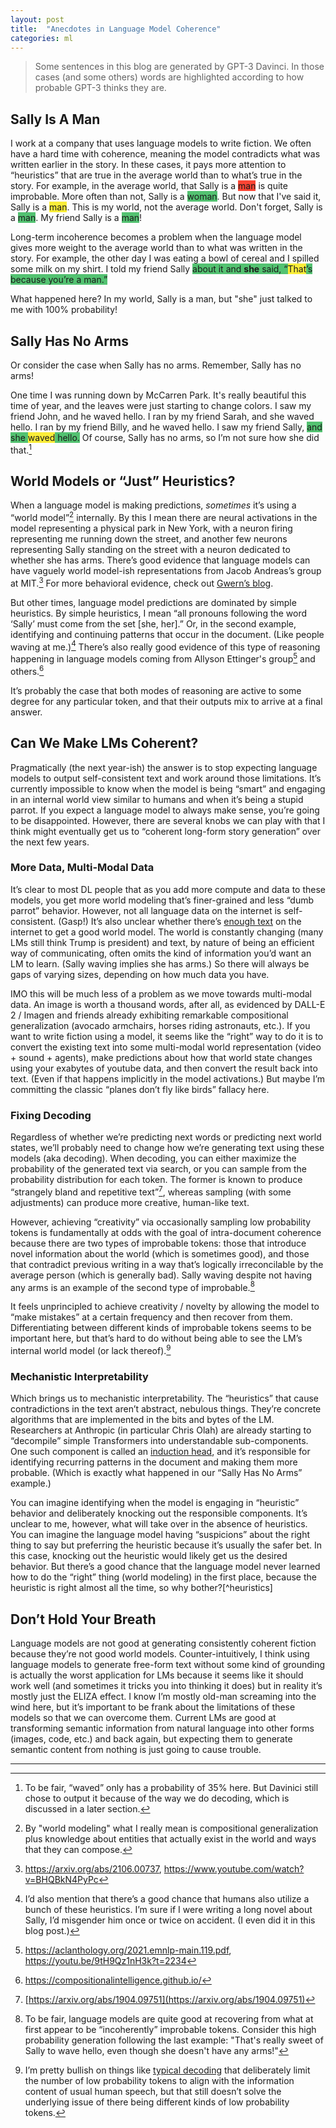 ```yaml
---
layout: post
title:  "Anecdotes in Language Model Coherence"
categories: ml
---
```

<style>
.green {
  background-color: #53c271
}
.yellow {
  background-color: #faed39
}
.red {
  background-color: #fa4534
}
</style>
> Some sentences in this blog are generated by GPT-3 Davinci. In those cases (and some others) words are highlighted according to how probable GPT-3 thinks they are.

## Sally Is A Man

I work at a company that uses language models to write fiction. We often have a hard time with coherence, meaning the model contradicts what was written earlier in the story. In these cases, it pays more attention to “heuristics” that are true in the average world than to what’s true in the story. For example, in the average world, that Sally is a <span class="red">man</span> is quite improbable. More often than not, Sally is a <span class="green">woman</span>. But now that I've said it, Sally is a <span class="yellow">man</span>. This is my world, not the average world. Don't forget, Sally is a <span class="green">man</span>. My friend Sally is a <span class="green">man</span>!

Long-term incoherence becomes a problem when the language model gives more weight to the average world than to what was written in the story. For example, the other day I was eating a bowl of cereal and I spilled some milk on my shirt. I told my friend Sally <span class="green">about it and **she** said, “</span><span class="yellow">That</span><span class="green">’s because you’re a man.”</span>

What happened here? In my world, Sally is a man, but "she" just talked to me with 100% probability!

## Sally Has No Arms

Or consider the case when Sally has no arms. Remember, Sally has no arms!

One time I was running down by McCarren Park. It's really beautiful this time of year, and the leaves were just starting to change colors. I saw my friend John, and he waved hello. I ran by my friend Sarah, and she waved hello. I ran by my friend Billy, and he waved hello. I saw my friend Sally, <span class="green">and she </span><span class="yellow">waved</span><span class="green"> hello.</span> Of course, Sally has no arms, so I’m not sure how she did that.[^1]

## World Models or “Just” Heuristics?

When a language model is making predictions, *sometimes* it’s using a “world model”[^world] internally. By this I mean there are neural activations in the model representing a physical park in New York, with a neuron firing representing me running down the street, and another few neurons representing Sally standing on the street with a neuron dedicated to whether she has arms. There’s good evidence that language models can have vaguely world model-ish representations from Jacob Andreas’s group at MIT.[^Andreas] For more behavioral evidence, check out [Gwern’s blog](https://www.gwern.net/GPT-3-nonfiction).

But other times, language model predictions are dominated by simple heuristics. By simple heuristics, I mean “all pronouns following the word ‘Sally’ must come from the set [she, her].” Or, in the second example, identifying and continuing patterns that occur in the document. (Like people waving at me.)[^4] There’s also really good evidence of this type of reasoning happening in language models coming from Allyson Ettinger's group[^Ettinger] and others.[^composition]

It’s probably the case that both modes of reasoning are active to some degree for any particular token, and that their outputs mix to arrive at a final answer.

## Can We Make LMs Coherent?

Pragmatically (the next year-ish) the answer is to stop expecting language models to output self-consistent text and work around those limitations. It’s currently impossible to know when the model is being “smart” and engaging in an internal world view similar to humans and when it’s being a stupid parrot. If you expect a language model to always make sense, you’re going to be disappointed. However, there are several knobs we can play with that I think might eventually get us to “coherent long-form story generation” over the next few years.

### More Data, Multi-Modal Data

It’s clear to most DL people that as you add more compute and data to these models, you get more world modeling that’s finer-grained and less “dumb parrot” behavior. However, not all language data on the internet is self-consistent. (Gasp!) It’s also unclear whether there’s [enough text](https://jacobbuckman.com/2022-06-14-an-actually-good-argument-against-naive-ai-scaling/) on the internet to get a good world model. The world is constantly changing (many LMs still think Trump is president) and text, by nature of being an efficient way of communicating, often omits the kind of information you’d want an LM to learn. (Sally waving implies she has arms.) So there will always be gaps of varying sizes, depending on how much data you have.

IMO this will be much less of a problem as we move towards multi-modal data. An image is worth a thousand words, after all, as evidenced by DALL-E 2 / Imagen and friends already exhibiting remarkable compositional generalization (avocado armchairs, horses riding astronauts, etc.). If you want to write fiction using a model, it seems like the “right” way to do it is to convert the existing text into some multi-modal world representation (video + sound + agents), make predictions about how that world state changes using your exabytes of youtube data, and then convert the result back into text. (Even if that happens implicitly in the model activations.) But maybe I’m committing the classic “planes don’t fly like birds” fallacy here.

### Fixing Decoding

Regardless of whether we’re predicting next words or predicting next world states, we’ll probably need to change how we’re generating text using these models (aka decoding). When decoding, you can either maximize the probability of the generated text via search, or you can sample from the probability distribution for each token. The former is known to produce “strangely bland and repetitive text”[^2], whereas sampling (with some adjustments) can produce more creative, human-like text.

However, achieving “creativity” via occasionally sampling low probability tokens is fundamentally at odds with the goal of intra-document coherence because there are two types of improbable tokens: those that introduce novel information about the world (which is sometimes good), and those that contradict previous writing in a way that’s logically irreconcilable by the average person (which is generally bad). Sally waving despite not having any arms is an example of the second type of improbable.[^6]

It feels unprincipled to achieve creativity / novelty by allowing the model to “make mistakes” at a certain frequency and then recover from them. Differentiating between different kinds of improbable tokens seems to be important here, but that’s hard to do without being able to see the LM’s internal world model (or lack thereof).[^7]

### Mechanistic Interpretability

Which brings us to mechanistic interpretability. The “heuristics” that cause contradictions in the text aren’t abstract, nebulous things. They’re concrete algorithms that are implemented in the bits and bytes of the LM. Researchers at Anthropic (in particular Chris Olah) are already starting to “decompile” simple Transformers into understandable sub-components. One such component is called an [induction head](https://transformer-circuits.pub/2022/in-context-learning-and-induction-heads/index.html), and it’s responsible for identifying recurring patterns in the document and making them more probable. (Which is exactly what happened in our “Sally Has No Arms” example.)

You can imagine identifying when the model is engaging in “heuristic” behavior and deliberately knocking out the responsible components. It’s unclear to me, however, what will take over in the absence of heuristics. You can imagine the language model having “suspicions” about the right thing to say but preferring the heuristic because it’s usually the safer bet. In this case, knocking out the heuristic would likely get us the desired behavior. But there’s a good chance that the language model never learned how to do the “right” thing (world modeling) in the first place, because the heuristic is right almost all the time, so why bother?[^heuristics]


## Don’t Hold Your Breath

Language models are not good at generating consistently coherent fiction because they’re not good world models. Counter-intuitively, I think using language models to generate free-form text without some kind of grounding is actually the worst application for LMs because it seems like it should work well (and sometimes it tricks you into thinking it does) but in reality it’s mostly just the ELIZA effect. I know I’m mostly old-man screaming into the wind here, but it’s important to be frank about the limitations of these models so that we can overcome them. Current LMs are good at transforming semantic information from natural language into other forms (images, code, etc.) and back again, but expecting them to generate semantic content from nothing is just going to cause trouble.

--------

[^world]: By "world modeling" what I really mean is compositional generalization plus knowledge about entities that actually exist in the world and ways that they can compose.

[^Andreas]: https://arxiv.org/abs/2106.00737, https://www.youtube.com/watch?v=BHQBkN4PyPc

[^Ettinger]: https://aclanthology.org/2021.emnlp-main.119.pdf, https://youtu.be/9tH9Qz1nH3k?t=2234

[^composition]: https://compositionalintelligence.github.io/

[^1]: To be fair, “waved” only has a probability of 35% here. But Davinici still chose to output it because of the way we do decoding, which is discussed in a later section.

[^2]: [https://arxiv.org/abs/1904.09751](https://arxiv.org/abs/1904.09751)

[^4]: I’d also mention that there’s a good chance that humans also utilize a bunch of these heuristics. I’m sure if I were writing a long novel about Sally, I’d misgender him once or twice on accident. (I even did it in this blog post.)

[^6]: To be fair, language models are quite good at recovering from what at first appear to be “incoherently” improbable tokens. Consider this high probability generation following the last example: "That's really sweet of Sally to wave hello, even though she doesn't have any arms!"
> 

[^7]: I’m pretty bullish on things like [typical decoding](https://arxiv.org/abs/2202.00666) that deliberately limit the number of low probability tokens to align with the information content of usual human speech, but that still doesn’t solve the underlying issue of there being different kinds of low probability tokens.

[^8]: In that case, it would be interesting to see what happens when we start identifying certain undesirable heuristics during LM training and aggressively knocking them out as they arise. We could also imagine augmenting text data to avoid certain known bad heuristics.
